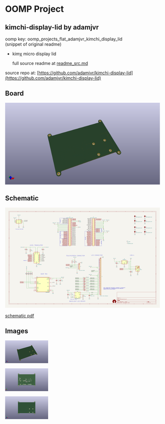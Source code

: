 # OOMP Project  
## kimchi-display-lid  by adamjvr  
  
oomp key: oomp_projects_flat_adamjvr_kimchi_display_lid  
(snippet of original readme)  
  
- kimχ micro display lid  
  
  
  full source readme at [readme_src.md](readme_src.md)  
  
source repo at: [https://github.com/adamjvr/kimchi-display-lid](https://github.com/adamjvr/kimchi-display-lid)  
## Board  
  
[![working_3d.png](working_3d_600.png)](working_3d.png)  
## Schematic  
  
[![working_schematic.png](working_schematic_600.png)](working_schematic.png)  
  
[schematic pdf](working_schematic.pdf)  
## Images  
  
[![working_3d.png](working_3d_140.png)](working_3d.png)  
  
[![working_3d_back.png](working_3d_back_140.png)](working_3d_back.png)  
  
[![working_3d_front.png](working_3d_front_140.png)](working_3d_front.png)  
